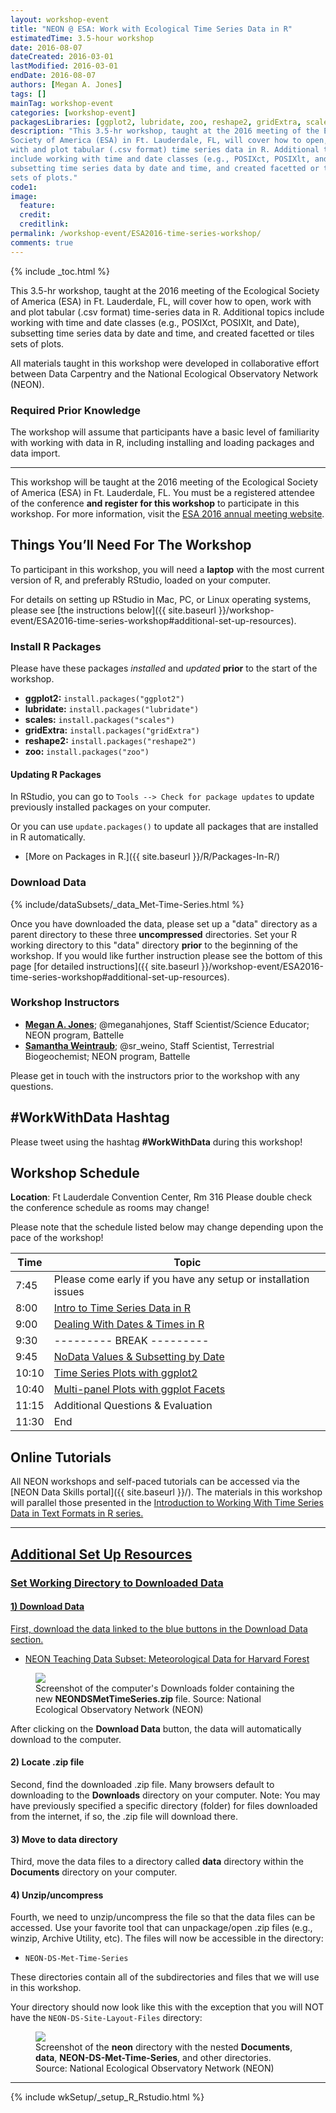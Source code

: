```yaml
---
layout: workshop-event
title: "NEON @ ESA: Work with Ecological Time Series Data in R"
estimatedTime: 3.5-hour workshop
date: 2016-08-07
dateCreated: 2016-03-01
lastModified: 2016-03-01
endDate: 2016-08-07
authors: [Megan A. Jones]
tags: []
mainTag: workshop-event
categories: [workshop-event]
packagesLibraries: [ggplot2, lubridate, zoo, reshape2, gridExtra, scales]
description: "This 3.5-hr workshop, taught at the 2016 meeting of the Ecological
Society of America (ESA) in Ft. Lauderdale, FL, will cover how to open, work 
with and plot tabular (.csv format) time series data in R. Additional topics 
include working with time and date classes (e.g., POSIXct, POSIXlt, and Date), 
subsetting time series data by date and time, and created facetted or tiled 
sets of plots."
code1: 
image:
  feature: 
  credit:
  creditlink: 
permalink: /workshop-event/ESA2016-time-series-workshop/
comments: true 
---
```


{% include _toc.html %}

This 3.5-hr workshop, taught at the 2016 meeting of the Ecological
Society of America (ESA) in Ft. Lauderdale, FL, will cover how to open, work 
with and plot tabular (.csv format) time-series data in R. Additional topics 
include working with time and date classes (e.g., POSIXct, POSIXlt, and Date), 
subsetting time series data by date and time, and created facetted or tiles 
sets of plots. 

All materials taught in this workshop were developed in collaborative effort 
between Data Carpentry and the National Ecological Observatory Network (NEON).

### Required Prior Knowledge
The workshop will assume that participants have a basic level of familiarity 
with working with data in R, including installing and loading packages and data 
import. 

***

This workshop will be taught at the 2016 meeting of the Ecological
Society of America (ESA) in Ft. Lauderdale, FL. You must be a registered 
attendee of the conference **and register for this workshop** to participate in 
this workshop. For more information, visit the 
<a href="http://esa.org/ftlauderdale/" target="_blank">ESA 2016 annual meeting website</a>.

<div id="objectives" markdown="1">

## Things You’ll Need For The Workshop

To participant in this workshop, you will need a **laptop** with the most 
current version of R, and preferably RStudio, loaded on your computer. 

For details on setting up RStudio in Mac, PC, or Linux operating systems, please
see [the instructions below]({{ site.baseurl }}/workshop-event/ESA2016-time-series-workshop#additional-set-up-resources).

### Install R Packages

Please have these packages *installed* and *updated* **prior** to the start of 
the workshop.

* **ggplot2:** `install.packages("ggplot2")`
* **lubridate:** `install.packages("lubridate")`
* **scales:** `install.packages("scales")`
* **gridExtra:** `install.packages("gridExtra")`
* **reshape2:** `install.packages("reshape2")`
* **zoo:** `install.packages("zoo")`

#### Updating R Packages

In RStudio, you can go to `Tools --> Check for package updates` to update 
previously installed packages on your computer.

Or you can use <code>update.packages()</code> to update all packages that are 
installed in R automatically. 

* [More on Packages in R.]({{ site.baseurl }}/R/Packages-In-R/)

### Download Data

{% include/dataSubsets/_data_Met-Time-Series.html %}

Once you have downloaded the data, please set up a "data" directory as a parent 
directory to these three **uncompressed** directories. Set your R working 
directory to this "data" directory **prior** to the beginning of the workshop. 
If you would like further instruction please see the bottom of this page
[for detailed instructions]({{ site.baseurl }}/workshop-event/ESA2016-time-series-workshop#additional-set-up-resources).

</div>

### Workshop Instructors

* **[Megan A. Jones](http://www.neonscience.org/about/staff/megan-jones)**; @meganahjones, Staff Scientist/Science Educator; NEON program, Battelle
* **[Samantha Weintraub](http://www.neonscience.org/about/staff/samantha-weintraub)**; @sr_weino, Staff Scientist, Terrestrial Biogeochemist; NEON program, Battelle 

Please get in touch with the instructors prior to the workshop with any 
questions.

## #WorkWithData Hashtag
Please tweet using the hashtag **#WorkWithData** during this workshop!

## Workshop Schedule


**Location**: Ft Lauderdale Convention Center, Rm 316 
Please double check the conference schedule as rooms may change!

Please note that the schedule listed below may change depending upon the pace of
the workshop! 

| Time	| Topic	| 
|-------------|---------------
| 7:45	| Please come early if you have any setup or installation issues
| 8:00	| <a href="{{ site.baseurl }}/R/brief-tabular-time-series-qplot/" target="_blank">Intro to Time Series Data in R</a> 
| 9:00	| <a href="{{ site.baseurl }}/R/time-series-convert-date-time-class-POSIX/" target="_blank">Dealing With Dates & Times in R</a> 
| 9:30	| --------- BREAK --------- |
| 9:45	| <a href="{{ site.baseurl }}/R/subset-data-and-no-data-values/" target="_blank">NoData Values & Subsetting by Date</a>
| 10:10	| <a href="{{ site.baseurl }}/R/time-series-plot-ggplot/" target="_blank">Time Series Plots with ggplot2</a>
| 10:40	| <a href="{{ site.baseurl }}/R/time-series-plot-facets-ndvi/" target="_blank">Multi-panel Plots with ggplot Facets</a>
| 11:15	| Additional Questions & Evaluation
| 11:30	| End


## Online Tutorials

All NEON workshops and self-paced tutorials can be accessed via the [NEON
Data Skills portal]({{ site.baseurl }}/). The materials in this workshop will 
parallel those presented in the 
<a href="({{ site.baseurl}}/tutorial-series/tabular-time-series/" target="_blank"> Introduction to Working With Time Series Data in Text Formats in R series. 
***

## Additional Set Up Resources

### Set Working Directory to Downloaded Data


#### 1) Download Data

First, download the data linked to the blue buttons in the Download Data section. 

* NEON Teaching Data Subset: Meteorological Data for Harvard Forest

<figure>
	 <a href="{{ site.baseurl }}/images/set-working-dir/downloads_folder.png">
	 <img src="{{ site.baseurl }}/images/set-working-dir/downloads_folder.png"></a>
	 <figcaption> Screenshot of the computer's Downloads folder containing the
	 new <b>NEONDSMetTimeSeries.zip </b> file. Source: National Ecological
	 Observatory Network (NEON) 
	 </figcaption>
</figure> 

After clicking on the **Download Data** button, the data will automatically 
download to the computer. 

#### 2) Locate .zip file
Second, find the downloaded .zip file. Many browsers default to 
downloading to the **Downloads** directory on your computer. 
Note: You may have previously specified a specific directory (folder) for files
downloaded from the internet, if so, the .zip file will download there.


#### 3) Move to **data** directory
Third, move the data files to a directory called **data** directory within the
**Documents** directory on your computer. 

#### 4) Unzip/uncompress

Fourth, we need to unzip/uncompress the file so that the data files can be 
accessed. Use your favorite tool that can unpackage/open .zip files (e.g.,
winzip, Archive Utility, etc). The files will now be accessible in the directory:

* `NEON-DS-Met-Time-Series` 

These directories contain all of the subdirectories and files that
we will use in this workshop. 

Your directory should now look like this with the exception that you will NOT 
have the `NEON-DS-Site-Layout-Files` directory: 

<figure>
	 <a href="{{ site.baseurl }}/images/set-working-dir/neon-documents-contents.png">
	 <img src="{{ site.baseurl }}/images/set-working-dir/neon-documents-contents.png"></a>
	 <figcaption> Screenshot of the <b>neon</b> directory with the nested 
	 <b>Documents</b>, <b>data</b>, <b>NEON-DS-Met-Time-Series</b>, and other 
	 directories. Source: National Ecological Observatory Network
	 (NEON) 
	 </figcaption>
</figure> 

***

{% include wkSetup/_setup_R_Rstudio.html %}